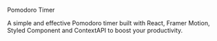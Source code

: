 Pomodoro Timer

A simple and effective Pomodoro timer built with React, Framer Motion, Styled Component and ContextAPI to boost your productivity.
